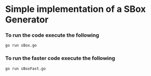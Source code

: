# Simple implementation of a SBox Generator

### To run the code execute the following
```bash
go run sBox.go
```

### To run the faster code execute the following
```bash
go run sBoxFast.go
```